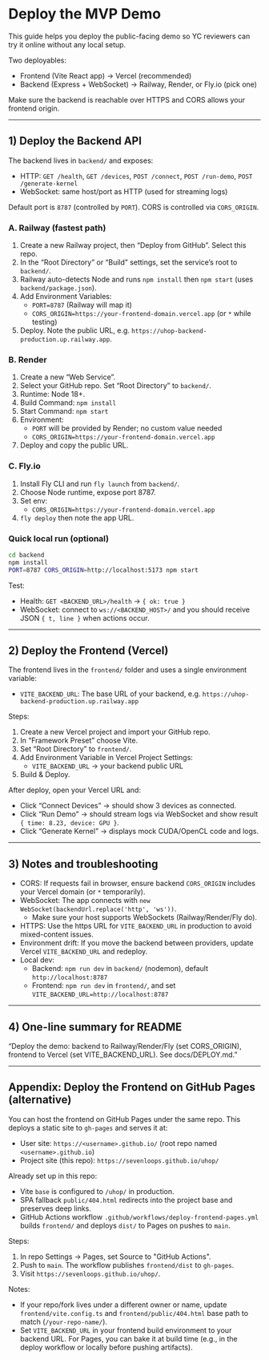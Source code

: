 # Deploy the MVP Demo

This guide helps you deploy the public-facing demo so YC reviewers can try it online without any local setup.

Two deployables:

- Frontend (Vite React app) → Vercel (recommended)
- Backend (Express + WebSocket) → Railway, Render, or Fly.io (pick one)

Make sure the backend is reachable over HTTPS and CORS allows your frontend origin.

---

## 1) Deploy the Backend API

The backend lives in `backend/` and exposes:

- HTTP: `GET /health`, `GET /devices`, `POST /connect`, `POST /run-demo`, `POST /generate-kernel`
- WebSocket: same host/port as HTTP (used for streaming logs)

Default port is `8787` (controlled by `PORT`). CORS is controlled via `CORS_ORIGIN`.

### A. Railway (fastest path)

1. Create a new Railway project, then “Deploy from GitHub”. Select this repo.
2. In the “Root Directory” or “Build” settings, set the service’s root to `backend/`.
3. Railway auto-detects Node and runs `npm install` then `npm start` (uses `backend/package.json`).
4. Add Environment Variables:
   - `PORT=8787` (Railway will map it)
   - `CORS_ORIGIN=https://your-frontend-domain.vercel.app` (or `*` while testing)
5. Deploy. Note the public URL, e.g. `https://uhop-backend-production.up.railway.app`.

### B. Render

1. Create a new “Web Service”.
2. Select your GitHub repo. Set “Root Directory” to `backend/`.
3. Runtime: Node 18+.
4. Build Command: `npm install`
5. Start Command: `npm start`
6. Environment:
   - `PORT` will be provided by Render; no custom value needed
   - `CORS_ORIGIN=https://your-frontend-domain.vercel.app`
7. Deploy and copy the public URL.

### C. Fly.io

1. Install Fly CLI and run `fly launch` from `backend/`.
2. Choose Node runtime, expose port 8787.
3. Set env:
   - `CORS_ORIGIN=https://your-frontend-domain.vercel.app`
4. `fly deploy` then note the app URL.

### Quick local run (optional)

```bash
cd backend
npm install
PORT=8787 CORS_ORIGIN=http://localhost:5173 npm start
```

Test:

- Health: `GET <BACKEND_URL>/health` → `{ ok: true }`
- WebSocket: connect to `ws://<BACKEND_HOST>/` and you should receive JSON `{ t, line }` when actions occur.

---

## 2) Deploy the Frontend (Vercel)

The frontend lives in the `frontend/` folder and uses a single environment variable:

- `VITE_BACKEND_URL`: The base URL of your backend, e.g. `https://uhop-backend-production.up.railway.app`

Steps:

1. Create a new Vercel project and import your GitHub repo.
2. In “Framework Preset” choose Vite.
3. Set “Root Directory” to `frontend/`.
4. Add Environment Variable in Vercel Project Settings:
   - `VITE_BACKEND_URL` → your backend public URL
5. Build & Deploy.

After deploy, open your Vercel URL and:

- Click “Connect Devices” → should show 3 devices as connected.
- Click “Run Demo” → should stream logs via WebSocket and show result `{ time: 8.23, device: GPU }`.
- Click “Generate Kernel” → displays mock CUDA/OpenCL code and logs.

---

## 3) Notes and troubleshooting

- CORS: If requests fail in browser, ensure backend `CORS_ORIGIN` includes your Vercel domain (or `*` temporarily).
- WebSocket: The app connects with `new WebSocket(backendUrl.replace('http', 'ws'))`.
  - Make sure your host supports WebSockets (Railway/Render/Fly do).
- HTTPS: Use the https URL for `VITE_BACKEND_URL` in production to avoid mixed-content issues.
- Environment drift: If you move the backend between providers, update Vercel `VITE_BACKEND_URL` and redeploy.
- Local dev:
   - Backend: `npm run dev` in `backend/` (nodemon), default `http://localhost:8787`
   - Frontend: `npm run dev` in `frontend/`, and set `VITE_BACKEND_URL=http://localhost:8787`

---

## 4) One-line summary for README

“Deploy the demo: backend to Railway/Render/Fly (set CORS_ORIGIN), frontend to Vercel (set VITE_BACKEND_URL). See docs/DEPLOY.md.”

---

## Appendix: Deploy the Frontend on GitHub Pages (alternative)

You can host the frontend on GitHub Pages under the same repo. This deploys a static site to `gh-pages` and serves it at:

- User site: `https://<username>.github.io/` (root repo named `<username>.github.io`)
- Project site (this repo): `https://sevenloops.github.io/uhop/`

Already set up in this repo:

- Vite `base` is configured to `/uhop/` in production.
- SPA fallback `public/404.html` redirects into the project base and preserves deep links.
- GitHub Actions workflow `.github/workflows/deploy-frontend-pages.yml` builds `frontend/` and deploys `dist/` to Pages on pushes to `main`.

Steps:

1. In repo Settings → Pages, set Source to "GitHub Actions".
2. Push to `main`. The workflow publishes `frontend/dist` to `gh-pages`.
3. Visit `https://sevenloops.github.io/uhop/`.

Notes:

- If your repo/fork lives under a different owner or name, update `frontend/vite.config.ts` and `frontend/public/404.html` base path to match (`/your-repo-name/`).
- Set `VITE_BACKEND_URL` in your frontend build environment to your backend URL. For Pages, you can bake it at build time (e.g., in the deploy workflow or locally before pushing artifacts).
